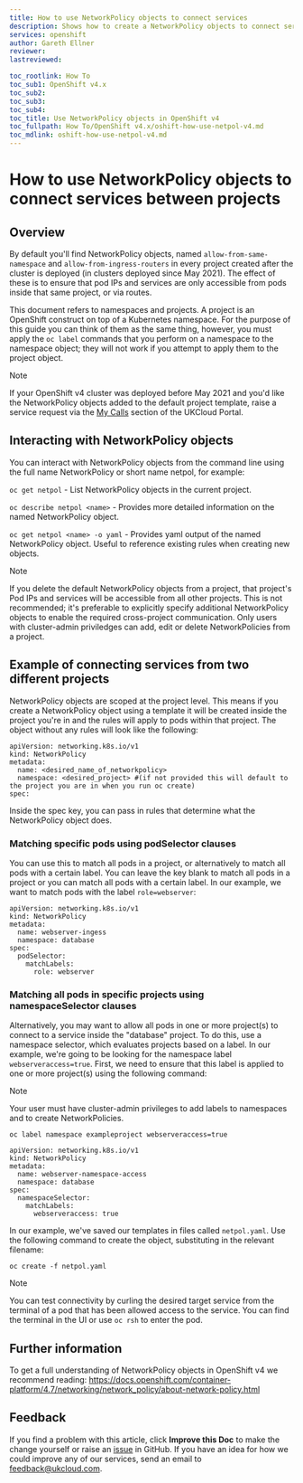 ```yaml
---
title: How to use NetworkPolicy objects to connect services
description: Shows how to create a NetworkPolicy objects to connect services in two projects
services: openshift
author: Gareth Ellner
reviewer: 
lastreviewed: 

toc_rootlink: How To
toc_sub1: OpenShift v4.x
toc_sub2:
toc_sub3:
toc_sub4:
toc_title: Use NetworkPolicy objects in OpenShift v4
toc_fullpath: How To/OpenShift v4.x/oshift-how-use-netpol-v4.md
toc_mdlink: oshift-how-use-netpol-v4.md
---
```


# How to use NetworkPolicy objects to connect services between projects

## Overview

By default you'll find NetworkPolicy objects, named `allow-from-same-namespace` and `allow-from-ingress-routers` in every project created after the cluster is deployed (in clusters deployed since May 2021). The effect of these is to ensure that pod IPs and services are only accessible from pods inside that same project, or via routes.

This document refers to namespaces and projects. A project is an OpenShift construct on top of a Kubernetes namespace. For the purpose of this guide you can think of them as the same thing, however, you must apply the `oc label` commands that you perform on a namespace to the namespace object; they will not work if you attempt to apply them to the project object.

> [!NOTE]
> If your OpenShift v4 cluster was deployed before May 2021 and you'd like the NetworkPolicy objects added to the default project template, raise a service request via the [My Calls](https://portal.skyscapecloud.com/support/ivanti) section of the UKCloud Portal.

## Interacting with NetworkPolicy objects

You can interact with NetworkPolicy objects from the command line using the full name NetworkPolicy or short name netpol, for example:

`oc get netpol` - List NetworkPolicy objects in the current project.

`oc describe netpol <name>` - Provides more detailed information on the named NetworkPolicy object.

`oc get netpol <name> -o yaml` - Provides yaml output of the named NetworkPolicy object. Useful to reference existing rules when creating new objects.

> [!NOTE]
> If you delete the default NetworkPolicy objects from a project, that project's Pod IPs and services will be accessible from all other projects. This is not recommended; it's preferable to explicitly specify additional NetworkPolicy objects to enable the required cross-project communication. Only users with cluster-admin priviledges can add, edit or delete NetworkPolicies from a project.

## Example of connecting services from two different projects

NetworkPolicy objects are scoped at the project level. This means if you create a NetworkPolicy object using a template it will be created inside the project you're in and the rules will apply to pods within that project. The object without any rules will look like the following:

```none
apiVersion: networking.k8s.io/v1
kind: NetworkPolicy
metadata:
  name: <desired_name_of_networkpolicy>
  namespace: <desired_project> #(if not provided this will default to the project you are in when you run oc create)
spec:
```

Inside the spec key, you can pass in rules that determine what the NetworkPolicy object does.

### Matching specific pods using podSelector clauses

You can use this to match all pods in a project, or alternatively to match all pods with a certain label. You can leave the key blank to match all pods in a project or you can match all pods with a certain label. In our example, we want to match pods with the label `role=webserver`:

```none
apiVersion: networking.k8s.io/v1
kind: NetworkPolicy
metadata:
  name: webserver-ingess
  namespace: database
spec:
  podSelector:
    matchLabels:
      role: webserver
```

### Matching all pods in specific projects using namespaceSelector clauses

Alternatively, you may want to allow all pods in one or more project(s) to connect to a service inside the "database" project. To do this, use a namespace selector, which evaluates projects based on a label. In our example, we're going to be looking for the namespace label `webserveraccess=true`. First, we need to ensure that this label is applied to one or more project(s) using the following command:

> [!NOTE]
> Your user must have cluster-admin privileges to add labels to namespaces and to create NetworkPolicies.

```none
oc label namespace exampleproject webserveraccess=true
```

```none
apiVersion: networking.k8s.io/v1
kind: NetworkPolicy
metadata:
  name: webserver-namespace-access
  namespace: database
spec:
  namespaceSelector:
    matchLabels:
      webserveraccess: true
```

In our example, we've saved our templates in files called `netpol.yaml`. Use the following command to create the object, substituting in the relevant filename:

```none
oc create -f netpol.yaml
```

> [!NOTE]
> You can test connectivity by curling the desired target service from the terminal of a pod that has been allowed access to the service. You can find the terminal in the UI or use `oc rsh` to enter the pod.

## Further information

To get a full understanding of NetworkPolicy objects in OpenShift v4 we recommend reading: <https://docs.openshift.com/container-platform/4.7/networking/network_policy/about-network-policy.html>

## Feedback

If you find a problem with this article, click **Improve this Doc** to make the change yourself or raise an [issue](https://github.com/UKCloud/documentation/issues) in GitHub. If you have an idea for how we could improve any of our services, send an email to <feedback@ukcloud.com>.
